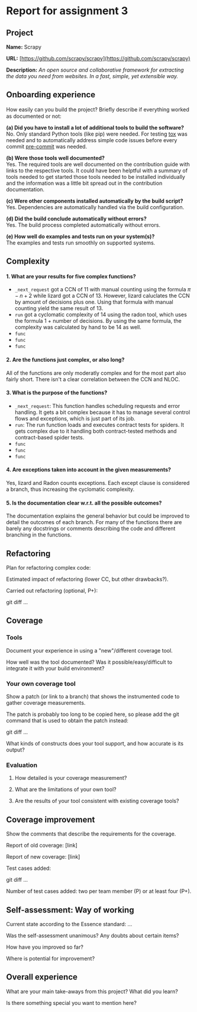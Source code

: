 # Report for assignment 3

## Project

**Name:** Scrapy

**URL:** [https://github.com/scrapy/scrapy](https://github.com/scrapy/scrapy)

**Description:** *An open source and collaborative framework for extracting the data you need from websites. In a fast, simple, yet extensible way.*


## Onboarding experience

How easily can you build the project? Brieﬂy describe if everything worked as documented or not:

**(a) Did you have to install a lot of additional tools to build the software?**  
No. Only standard Python tools (like pip) were needed. For testing [tox](https://tox.wiki/en/latest/index.html) was needed and to automatically address simple code issues before every commit [pre-commit](https://pre-commit.com/) was needed.

**(b) Were those tools well documented?**  
Yes. The required tools are well documented on the contribution guide with links to the respective tools. It could have been helptful with a summary of tools needed to get started those tools needed to be installed individually and the information was a little bit spread out in the contribution documentation.

**(c) Were other components installed automatically by the build script?**  
Yes. Dependencies are automatically handled via the build configuration.

**(d) Did the build conclude automatically without errors?**  
Yes. The build process completed automatically without errors.

**(e) How well do examples and tests run on your system(s)?**  
The examples and tests run smoothly on supported systems.


## Complexity

#### 1. What are your results for five complex functions?
* `_next_request` got a CCN of 11 with manual counting using the formula $\pi-n+2$ while lizard got a CCN of 13. However, lizard caluclates the CCN by amount of decisions plus one. Using that formula with manual counting yield the same result of 13.
* `run` got a cyclomatic complexity of 14 using the radon tool, which uses the formula 1 + number of decisions. By using the same formula, the complexity was calculated by hand to be 14 as well. 
* `func`
* `func`
* `func`
#### 2. Are the functions just complex, or also long?
All of the functions are only moderatly complex and for the most part also fairly short. There isn't a clear correlation between the CCN and NLOC.

#### 3. What is the purpose of the functions?
* `_next_request`: This function handles scheduling requests and error handling. It gets a bit complex because it has to manage several control flows and exceptions, which is just part of its job.
* `run`: The run function loads and executes contract tests for spiders. It gets complex due to it handling both contract-tested methods and contract-based spider tests. 
* `func`
* `func`
* `func`

#### 4. Are exceptions taken into account in the given measurements?
Yes, lizard and Radon counts exceptions. Each except clause is considered a branch, thus increasing the cyclomatic complexity.

#### 5. Is the documentation clear w.r.t. all the possible outcomes?
The documentation explains the general behavior but could be improved to detail the outcomes of each branch. For many of the functions there are barely any docstrings or comments describing the code and different branching in the functions.


## Refactoring

Plan for refactoring complex code:

Estimated impact of refactoring (lower CC, but other drawbacks?).

Carried out refactoring (optional, P+):

git diff ...

## Coverage

### Tools

Document your experience in using a "new"/different coverage tool.

How well was the tool documented? Was it possible/easy/difficult to
integrate it with your build environment?

### Your own coverage tool

Show a patch (or link to a branch) that shows the instrumented code to
gather coverage measurements.

The patch is probably too long to be copied here, so please add
the git command that is used to obtain the patch instead:

git diff ...

What kinds of constructs does your tool support, and how accurate is
its output?

### Evaluation

1. How detailed is your coverage measurement?

2. What are the limitations of your own tool?

3. Are the results of your tool consistent with existing coverage tools?

## Coverage improvement

Show the comments that describe the requirements for the coverage.

Report of old coverage: [link]

Report of new coverage: [link]

Test cases added:

git diff ...

Number of test cases added: two per team member (P) or at least four (P+).

## Self-assessment: Way of working

Current state according to the Essence standard: ...

Was the self-assessment unanimous? Any doubts about certain items?

How have you improved so far?

Where is potential for improvement?

## Overall experience

What are your main take-aways from this project? What did you learn?

Is there something special you want to mention here?

